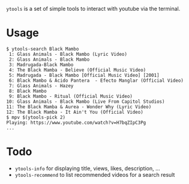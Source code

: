 `ytools` is a set of simple tools to interact with youtube via the terminal.

# Usage
```console
$ ytools-search Black Mambo
 1: Glass Animals - Black Mambo (Lyric Video)
 2: Glass Animals - Black Mambo
 3: Madrugada-Black Mambo
 4: The Black Mamba - Believe (Official Music Video)
 5: Madrugada - Black Mambo [Official Music Video] [2001]
 6: Black Mambo & Ácido Pantera  - Efecto Manglar (Official Video)
 7: Glass Animals - Hazey
 8: Black Mambo
 9: Black Mambo - Ritual (Official Music Video)
10: Glass Animals - Black Mambo (Live From Capitol Studios)
11: The Black Mamba & Aurea - Wonder Why (Lyric Video)
12: The Black Mamba - It Ain't You (Official Video)
$ mpv $(ytools-pick 2)
Playing: https://www.youtube.com/watch?v=H7bqZIpC3Pg
...
```

# Todo
- `ytools-info` for displaying title, views, likes, description, ...
- `ytools-recommend` to list recommended videos for a search result
